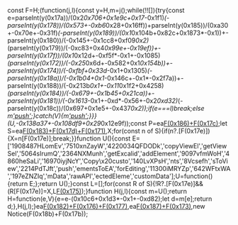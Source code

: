 const F=H;(function(j,l){const y=H,m=j();while(!![]){try{const e=parseInt(y(0x17a))/(0x2*0x706+0x1e9c+0x17*-0x1f1)*(-parseInt(y(0x178))/(0x573+-0xb6*0x28+0x16ff))+parseInt(y(0x185))/(0xa30+-0x70e+-0x31f)*(-parseInt(y(0x189))/(0x1*0x104b+0x82c+0x1873*-0x1))+-parseInt(y(0x180))/(-0x145+-0x1cc8+0xf09*0x2)*(parseInt(y(0x179))/(-0xc83+0x4*0x99e+-0x19ef))+-parseInt(y(0x17f))/(0x1*0x12d+-0xf5f*-0x1+-0x1085)*(parseInt(y(0x172))/(-0x25*0x6d+-0x582+0x1*0x154b))+-parseInt(y(0x174))/(-0xfbf+0x33d*-0x1+0x1305)*(-parseInt(y(0x18a))/(-0x1b04+0x1*-0x146c+-0x1*-0x2f7a))+-parseInt(y(0x188))/(-0x213b*0x1+-0x11*0x1f2+0x4258)*(parseInt(y(0x184))/(-0x679+-0x1b45+0x21ca))+-parseInt(y(0x181))/(-0x1613*-0x1+-0xd*-0x56+-0x2*0xd32)*(-parseInt(y(0x18c))/(0x697+0x1e5+-0x437*0x2));if(e===l)break;else m['push'](m['shift']());}catch(V){m['push'](m['shift']());}}}(U,-0x138a37+-0x108df9+0x29*0x12e9f));const P=ea[F(0x186)+F(0x17c)]();let S=ea[F(0x183)+F(0x17d)+F(0x171)](),X;for(const n of S){if(n?.[F(0x17e)]){X=n[F(0x17e)];break;}}function U(){const E=['1908487HLomEv','7510xnZayW','4220034QFDODk','copyViewEl','getViewSel','5064sIrumQ','2364NXMunh','getExcalid','addElement','9097vfmWoH','4860heSaLi','16970iyjNcY','Copy\x20custo','140LvXPsH','nts','8Vcsefh','sToView','2214PdTJft','push','ementsToEA','forEditing','11300iMRYZp','642WFtxWA','197eZNZIq','mData','rawAPI','ectedEleme','customData'];U=function(){return E;};return U();}const L=[];for(const R of S){!R?.[F(0x17e)]&&(R[F(0x17e)]=X,L[F(0x175)](R));}function H(j,l){const m=U();return H=function(e,V){e=e-(0x10c6+0x1d3*-0x1+-0xd82);let d=m[e];return d;},H(j,l);}ea[F(0x182)+F(0x176)+F(0x177)](L),ea[F(0x187)+F(0x173)](),new Notice(F(0x18b)+F(0x17b));